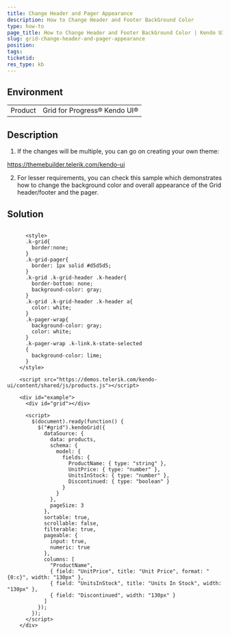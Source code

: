 ```yaml
---
title: Change Header and Pager Appearance
description: How to Change Header and Footer BackGround Color
type: how-to
page_title: How to Change Header and Footer BackGround Color | Kendo UI Grid for jQuery
slug: grid-change-header-and-pager-appearance
position: 
tags: 
ticketid: 
res_type: kb
---
```


## Environment
<table>
	<tbody>
		<tr>
			<td>Product</td>
			<td>Grid for Progress® Kendo UI®</td>
		</tr>
	</tbody>
</table>


## Description

1. If the changes will be multiple, you can go on creating your own theme:

https://themebuilder.telerik.com/kendo-ui

2. For lesser requirements, you can check this sample which demonstrates how to change the background color and overall appearance of the Grid header/footer and the pager.

## Solution

```dojo
  
      <style>
      .k-grid{
        border:none;
      }
      .k-grid-pager{
        border: 1px solid #d5d5d5;
      }
      .k-grid .k-grid-header .k-header{
        border-bottom: none;
        background-color: gray;
      }
      .k-grid .k-grid-header .k-header a{
        color: white;
      }
      .k-pager-wrap{
        background-color: gray;
        color: white;
      }
      .k-pager-wrap .k-link.k-state-selected
      {
        background-color: lime;
      }
    </style>
    
    <script src="https://demos.telerik.com/kendo-ui/content/shared/js/products.js"></script>

    <div id="example">
      <div id="grid"></div>

      <script>
        $(document).ready(function() {
          $("#grid").kendoGrid({
            dataSource: {
              data: products,
              schema: {
                model: {
                  fields: {
                    ProductName: { type: "string" },
                    UnitPrice: { type: "number" },
                    UnitsInStock: { type: "number" },
                    Discontinued: { type: "boolean" }
                  }
                }
              },
              pageSize: 3
            },
            sortable: true,
            scrollable: false,
            filterable: true,
            pageable: {
              input: true,
              numeric: true
            },
            columns: [
              "ProductName",
              { field: "UnitPrice", title: "Unit Price", format: "{0:c}", width: "130px" },
              { field: "UnitsInStock", title: "Units In Stock", width: "130px" },
              { field: "Discontinued", width: "130px" }
            ]
          });
        });
      </script>
    </div>

``` 
